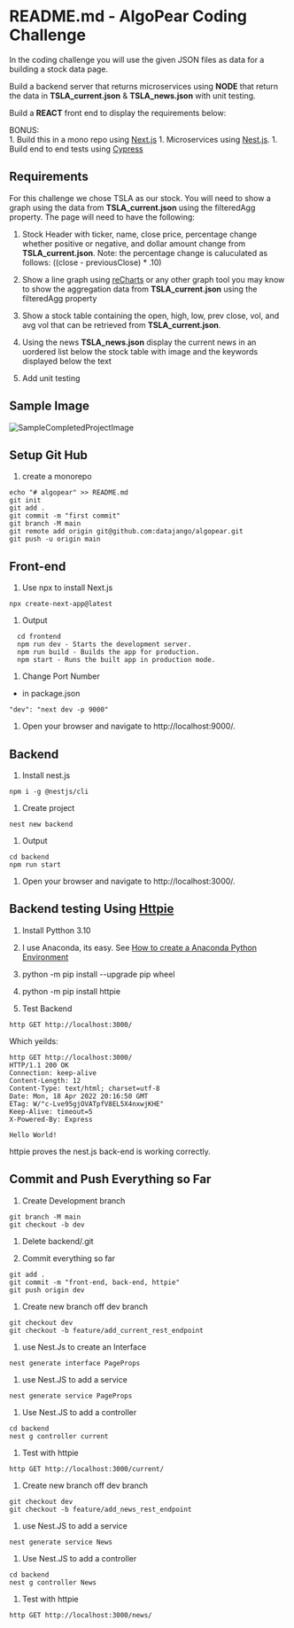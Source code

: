 # README.md - AlgoPear Coding Challenge

In the coding challenge you will use the given JSON files as data for a building a stock data page.  

Build a backend server that returns microservices using **NODE** that return the data in **TSLA_current.json** & **TSLA_news.json** with unit testing.

Build a **REACT** front end to display the requirements below:

BONUS:  
    1. Build this in a mono repo using [Next.js](https://nextjs.org/)
    1. Microservices using [Nest.js](https://docs.nestjs.com/microservices/basics).
    1. Build end to end tests using [Cypress](https://docs.cypress.io/guides/getting-started/installing-cypress)

## Requirements

For this challenge we chose TSLA as our stock.  You will need to show a graph using the data from **TSLA_current.json** using the filteredAgg property.  The page will need to have the following:

1. Stock Header with ticker, name, close price, percentage change whether positive or negative, and dollar amount change from **TSLA_current.json**.  Note: the percentage change is caluculated as follows: ((close - previousClose) * .10)

2.  Show a line graph using [reCharts](https://recharts.org/en-US/) or any other graph tool you may know to show the aggregation data from **TSLA_current.json** using the filteredAgg property

3.  Show a stock table containing the open, high, low, prev close, vol, and avg vol that can be retrieved from **TSLA_current.json**.

4. Using the news **TSLA_news.json** display the current news in an uordered list below the stock table with image and the keywords displayed below the text

5.  Add unit testing

## Sample Image
![SampleCompletedProjectImage](SampleImage.png)


## Setup Git Hub

1. create a monorepo

```
echo "# algopear" >> README.md
git init
git add .
git commit -m "first commit"
git branch -M main
git remote add origin git@github.com:datajango/algopear.git
git push -u origin main
```

## Front-end

1. Use npx to install Next.js

```
npx create-next-app@latest
```

1. Output 

```
  cd frontend
  npm run dev - Starts the development server.
  npm run build - Builds the app for production.
  npm start - Runs the built app in production mode.
```

1. Change Port Number 

- in package.json

```
"dev": "next dev -p 9000"
```

1. Open your browser and navigate to http://localhost:9000/.

## Backend

1. Install nest.js

```
npm i -g @nestjs/cli
```

1. Create project

```
nest new backend
```

1. Output

```
cd backend
npm run start
```

1. Open your browser and navigate to http://localhost:3000/.

##  Backend testing Using [Httpie](https://httpie.io/docs/cli)

1. Install Pytthon 3.10

1. I use Anaconda, its easy. See [How to create a Anaconda Python Environment](https://github.com/datajango/Home#how-to-create-a-anaconda-python-environment)

1. python -m pip install --upgrade pip wheel

1. python -m pip install httpie

1. Test Backend

```
http GET http://localhost:3000/
```

Which yeilds:

```
http GET http://localhost:3000/
HTTP/1.1 200 OK
Connection: keep-alive
Content-Length: 12
Content-Type: text/html; charset=utf-8
Date: Mon, 18 Apr 2022 20:16:50 GMT
ETag: W/"c-Lve95gjOVATpfV8EL5X4nxwjKHE"
Keep-Alive: timeout=5
X-Powered-By: Express

Hello World!
```

httpie proves the nest.js back-end is working correctly.

## Commit and Push Everything so Far

1. Create Development branch

```
git branch -M main
git checkout -b dev
```

1. Delete backend/.git

1. Commit everything so far

```
git add .
git commit -m "front-end, back-end, httpie"
git push origin dev
```

1. Create new branch off dev branch

```
git checkout dev
git checkout -b feature/add_current_rest_endpoint
```

1. use Nest.Js to create an Interface 

```
nest generate interface PageProps
```

1. use Nest.JS to add a service

```
nest generate service PageProps
```

1. Use Nest.JS to add a controller

```
cd backend
nest g controller current
```

1. Test with httpie

```
http GET http://localhost:3000/current/
```


1. Create new branch off dev branch

```
git checkout dev
git checkout -b feature/add_news_rest_endpoint
```

1. use Nest.JS to add a service

```
nest generate service News
```

1. Use Nest.JS to add a controller

```
cd backend
nest g controller News
```

1. Test with httpie

```
http GET http://localhost:3000/news/
```














